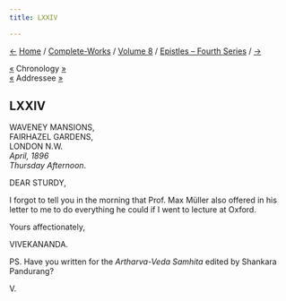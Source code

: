```yaml
---
title: LXXIV

---
```

<div>

[←](073_sisters.htm) [Home](../../../index.htm) /
[Complete-Works](../../complete_works.htm) / [Volume
8](../volume_8_contents.htm) / [Epistles – Fourth
Series](epistles_fourth_series_contents.htm) / [→](075_sisters.htm)

  

[«](073_sisters.htm) Chronology [»](075_sisters.htm)  
[«](073_sisters.htm) Addressee [»](078_blessed_and_beloved.htm)

## LXXIV

WAVENEY MANSIONS,  
FAIRHAZEL GARDENS,  
LONDON N.W.  
*April, 1896*  
*Thursday Afternoon*.

DEAR STURDY,

I forgot to tell you in the morning that Prof. Max Müller also offered
in his letter to me to do everything he could if I went to lecture at
Oxford. 

Yours affectionately,

VIVEKANANDA.

  
PS. Have you written for the *Artharva-Veda Samhita* edited by Shankara
Pandurang? 

V.

</div>
